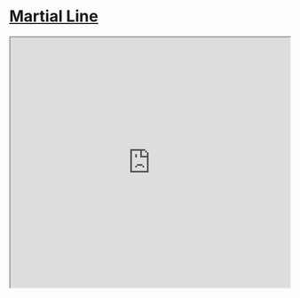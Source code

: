 # [Martial Line](https://martial-line.streamlit.app/)


<iframe
  src="https://martial-line.streamlit.app?embed=true"
  style="height: 450px; width: 100%;"
></iframe>
